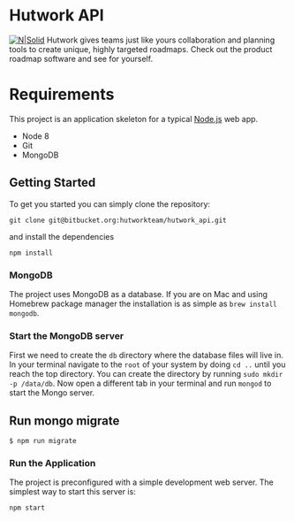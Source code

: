 # Hutwork API

[![N|Solid](https://cdn.hutwork.com/wp-content/uploads/2018/03/logo-scroll-1.png)](https://www.hutwork.com/)
Hutwork gives teams just like yours collaboration and planning tools to create unique, highly targeted roadmaps. Check out the product roadmap software and see for yourself.

# Requirements

This project is an application skeleton for a typical [Node.js](https://nodejs.org/) web app.

  - Node 8
  - Git
  - MongoDB

## Getting Started
To get you started you can simply clone the repository:

```
git clone git@bitbucket.org:hutworkteam/hutwork_api.git
```

and install the dependencies
```
npm install
```

### MongoDB
The project uses MongoDB as a database. If you are on Mac and using Homebrew package manager the installation is as simple as `brew install mongodb`.

### Start the MongoDB server
First we need to create the `db` directory where the database files will live in. In your terminal navigate to the `root` of your system by doing `cd ..` until you reach the top directory. You can create the directory by running `sudo mkdir -p /data/db`. Now open a different tab in your terminal and run `mongod` to start the Mongo server.

## Run mongo migrate

```
$ npm run migrate
```

### Run the Application

The project is preconfigured with a simple development web server. The simplest way to start this server is:

    npm start



